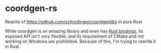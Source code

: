 # coordgen-rs
Rewrite of https://github.com/schrodinger/coordgenlibs in pure Rust

While coordgen is an amazing library and even has [Rust bindings](https://crates.io/crates/coordgen), its exposed API isn't very flexible, and its requirement of CMake and not working on Windows are prohibitive. Because of this, I'm trying to rewrite it in Rust.